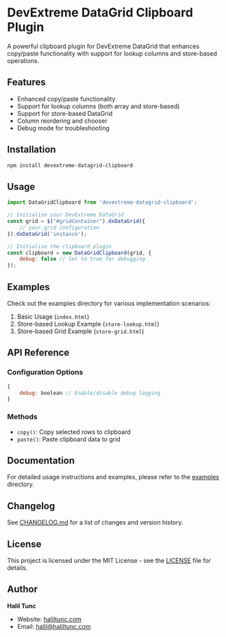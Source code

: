 # DevExtreme DataGrid Clipboard Plugin

A powerful clipboard plugin for DevExtreme DataGrid that enhances copy/paste functionality with support for lookup columns and store-based operations.

## Features

- Enhanced copy/paste functionality
- Support for lookup columns (both array and store-based)
- Support for store-based DataGrid
- Column reordering and chooser
- Debug mode for troubleshooting

## Installation

```bash
npm install devextreme-datagrid-clipboard
```

## Usage

```javascript
import DataGridClipboard from 'devextreme-datagrid-clipboard';

// Initialize your DevExtreme DataGrid
const grid = $("#gridContainer").dxDataGrid({
    // your grid configuration
}).dxDataGrid('instance');

// Initialize the clipboard plugin
const clipboard = new DataGridClipboard(grid, {
    debug: false // Set to true for debugging
});
```

## Examples

Check out the examples directory for various implementation scenarios:

1. Basic Usage (`index.html`)
2. Store-based Lookup Example (`store-lookup.html`)
3. Store-based Grid Example (`store-grid.html`)

## API Reference

### Configuration Options

```javascript
{
    debug: boolean // Enable/disable debug logging
}
```

### Methods

- `copy()`: Copy selected rows to clipboard
- `paste()`: Paste clipboard data to grid

## Documentation

For detailed usage instructions and examples, please refer to the [examples](examples) directory.

## Changelog

See [CHANGELOG.md](CHANGELOG.md) for a list of changes and version history.

## License

This project is licensed under the MIT License - see the [LICENSE](LICENSE) file for details.

## Author

**Halil Tunc**
- Website: [haliltunc.com](https://haliltunc.com)
- Email: [halil@haliltunc.com](mailto:halil@haliltunc.com)
